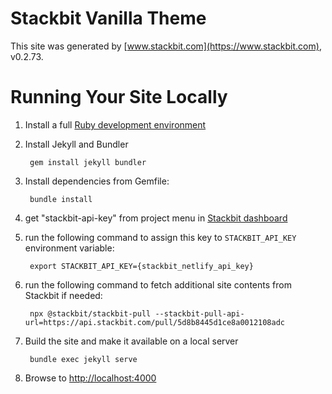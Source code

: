 # Stackbit Vanilla Theme

This site was generated by [www.stackbit.com](https://www.stackbit.com), v0.2.73.

# Running Your Site Locally

1. Install a full [Ruby development environment](https://jekyllrb.com/docs/installation/)

1. Install Jekyll and Bundler

        gem install jekyll bundler

1. Install dependencies from Gemfile:

        bundle install

1. get "stackbit-api-key" from project menu in [Stackbit dashboard](https://app.stackbit.com/dashboard)

1. run the following command to assign this key to `STACKBIT_API_KEY` environment variable:

        export STACKBIT_API_KEY={stackbit_netlify_api_key}

1. run the following command to fetch additional site contents from Stackbit if needed:

        npx @stackbit/stackbit-pull --stackbit-pull-api-url=https://api.stackbit.com/pull/5d8b8445d1ce8a0012108adc

1. Build the site and make it available on a local server

        bundle exec jekyll serve

1. Browse to [http://localhost:4000](http://localhost:4000)
